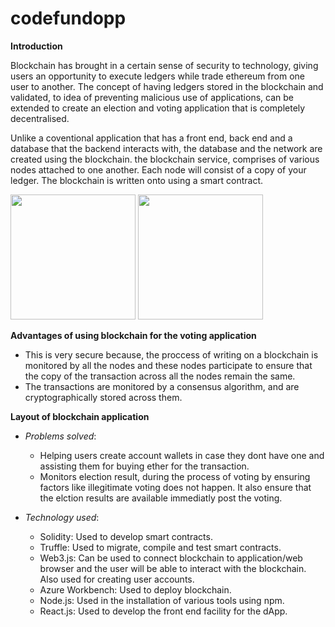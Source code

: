 # codefundopp

**Introduction**

Blockchain has brought in a certain sense of security to technology, giving users an opportunity to execute ledgers while trade ethereum from one user to another. The concept of having ledgers stored in the blockchain and validated, to idea of preventing malicious use of applications, can be extended to create an election and voting application that is completely decentralised.

Unlike a coventional application that has a front end, back end and a database that the backend interacts with, the database and the network are created using the blockchain. the blockchain service, comprises of various nodes attached to one another. Each node will consist of a copy of your ledger. The blockchain is written onto using a smart contract. 

<img src="http://www.dappuniversity.com/web_application_diagram.png" width="200" height = "200">

<img src="http://www.dappuniversity.com/dapp_diagram.png" width="200" height = "200">

**Advantages of using blockchain for the voting application**

- This is very secure because, the proccess of writing on a blockchain is monitored by all the nodes and these nodes participate to ensure that the copy of the transaction across all the nodes remain the same.
- The transactions are monitored by a consensus algorithm, and are cryptographically stored across them.

**Layout of blockchain application**

* *Problems solved*:             
    *  Helping users create account wallets in case they dont have one and assisting them for buying ether for the                                transaction. 
    *  Monitors election result, during the process of voting by ensuring factors like illegitimate voting does not 
                        happen. It also ensure that the elction results are available immediatly post the voting.

* *Technology used*:
    * Solidity: Used to develop smart contracts.
    * Truffle: Used to migrate, compile and test smart contracts.
    * Web3.js: Can be used to connect blockchain to application/web browser and the user will be able to interact with the    blockchain. Also used for creating user accounts.
    * Azure Workbench: Used to deploy blockchain.
    * Node.js: Used in the installation of various tools using npm.
    * React.js: Used to develop the front end facility for the dApp.
